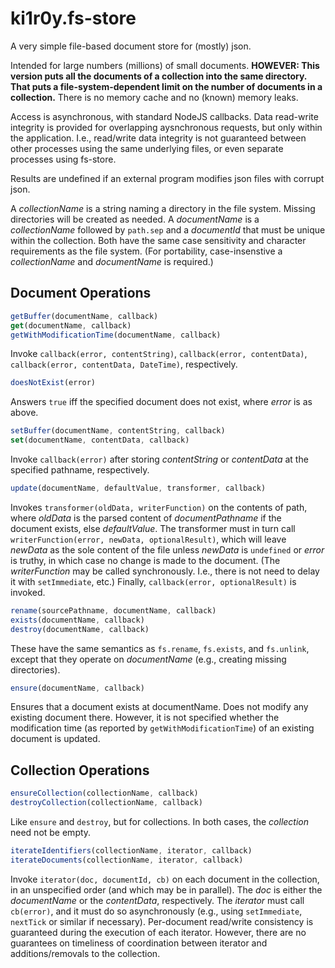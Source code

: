 # ki1r0y.fs-store

A very simple file-based document store for (mostly) json.

Intended for large numbers (millions) of small documents. **HOWEVER: This version puts all the documents of a collection into the same directory. That puts a file-system-dependent limit on the number of documents in a collection.**  There is no memory cache and no (known) memory leaks.

Access is asynchronous, with standard NodeJS callbacks. Data read-write integrity is provided for overlapping aysnchronous requests, but only within the application. I.e., read/write data integrity is not guaranteed between other processes using the same underlying files, or even separate processes using fs-store.

Results are undefined if an external program modifies json files with corrupt json.

A _collectionName_ is a string naming a directory in the file system. Missing directories will be created as needed. A _documentName_ is a _collectionName_ followed by ```path.sep``` and a _documentId_ that must be unique within the collection. Both have the same case sensitivity and character requirements as the file system. (For portability, case-insenstive a _collectionName_ and _documentName_ is required.)

## Document Operations

```javascript
getBuffer(documentName, callback)
get(documentName, callback)
getWithModificationTime(documentName, callback)
```
Invoke ```callback(error, contentString)```, ```callback(error, contentData)```, ```callback(error, contentData, DateTime)```, respectively.

```javascript
doesNotExist(error)
```
Answers ```true``` iff the specified document does not exist, where _error_ is as above.

```javascript
setBuffer(documentName, contentString, callback)
set(documentName, contentData, callback)
```
Invoke ```callback(error)``` after storing _contentString_ or _contentData_ at the specified pathname, respectively.

```javascript
update(documentName, defaultValue, transformer, callback)
```
Invokes ```transformer(oldData, writerFunction)``` on the contents of path, where _oldData_ is the parsed content of _documentPathname_ if the document exists, else _defaultValue_.
The transformer must in turn call ```writerFunction(error, newData, optionalResult)```, which will leave _newData_ as the sole content of the file
unless _newData_ is ```undefined``` or _error_ is truthy, in which case no change is made to the document.
(The _writerFunction_ may be called synchronously. I.e., there is not need to delay it with ```setImmediate```, etc.)
Finally, ```callback(error, optionalResult)``` is invoked.


```javascript
rename(sourcePathname, documentName, callback)
exists(documentName, callback)
destroy(documentName, callback)
```
These have the same semantics as ```fs.rename```, ```fs.exists```, and ```fs.unlink```, except that they operate on _documentName_ (e.g., creating missing directories).

```javascript
ensure(documentName, callback)
```
Ensures that a document exists at documentName. Does not modify any existing document there. However, it is not specified whether the modification time (as reported by ```getWithModificationTime```) of an existing document is updated. 

## Collection Operations

```javascript
ensureCollection(collectionName, callback)
destroyCollection(collectionName, callback)
```
Like ```ensure``` and ```destroy```, but for collections. In both cases, the _collection_ need not be empty.

```javascript
iterateIdentifiers(collectionName, iterator, callback)
iterateDocuments(collectionName, iterator, callback)
```
Invoke ```iterator(doc, documentId, cb)``` on each document in the collection, in an unspecified order (and which may be in parallel).
The _doc_ is either the _documentName_ or the _contentData_, respectively.
The _iterator_ must call ```cb(error)```, and it must do so asynchronously (e.g., using ```setImmediate```, ```nextTick``` or similar if necessary). 
Per-document read/write consistency is guaranteed during the execution of each iterator. However, there are no guarantees on timeliness of coordination between iterator and additions/removals to the collection.